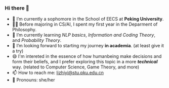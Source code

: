 ### Hi there 👋

- 🔭 I’m currently a sophomore in the School of EECS at **Peking University**.
- 👩‍💻 Before majoring in CS/AI, I spent my first year in the Deparment of Philosophy.
- 🌱 I’m currently learning *NLP basics*, *Information and Coding Theory*, and *Probability Theory*.
- 🙌 I’m looking forward to starting my journey **in academia**. (at least give it a try)  
- 😄 I'm intereted in the essence of how humanbeing make decisions and form their beliefs, and I prefer exploring this topic in a more ***technical*** way. (related to Computer Science, Game Theory, and more)  
- 📫 How to reach me: lizhiyi@stu.pku.edu.cn
- 👩 Pronouns: she/her
